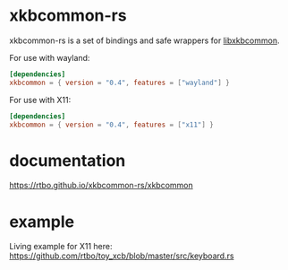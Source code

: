 # xkbcommon-rs

xkbcommon-rs is a set of bindings and safe wrappers for [libxkbcommon](http://xkbcommon.org/).

For use with wayland:
```toml
[dependencies]
xkbcommon = { version = "0.4", features = ["wayland"] }
```
For use with X11:
```toml
[dependencies]
xkbcommon = { version = "0.4", features = ["x11"] }
```

# documentation

https://rtbo.github.io/xkbcommon-rs/xkbcommon


# example

Living example for X11 here:
https://github.com/rtbo/toy_xcb/blob/master/src/keyboard.rs

